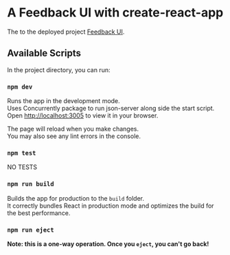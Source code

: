 # A Feedback UI with create-react-app

The to the deployed project [Feedback UI](https://awesome-kilby-18157b.netlify.app/).

## Available Scripts

In the project directory, you can run:

### `npm dev`

Runs the app in the development mode.\
Uses Concurrently package to run json-server along side the start script.\
Open [http://localhost:3005](http://localhost:3005) to view it in your browser.

The page will reload when you make changes.\
You may also see any lint errors in the console.

### `npm test`

NO TESTS

### `npm run build`

Builds the app for production to the `build` folder.\
It correctly bundles React in production mode and optimizes the build for the best performance.

### `npm run eject`

**Note: this is a one-way operation. Once you `eject`, you can't go back!**

